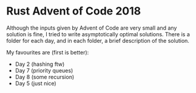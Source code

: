 # Rust Advent of Code 2018

Although the inputs given by Advent of Code are very small and any solution is fine, I tried to write asymptotically optimal solutions. There is a folder for each day, and in each folder, a brief description of the solution.

My favourites are (first is better): 
- Day 2 (hashing ftw)
- Day 7 (priority queues)
- Day 8 (some recursion)
- Day 5 (just nice)
